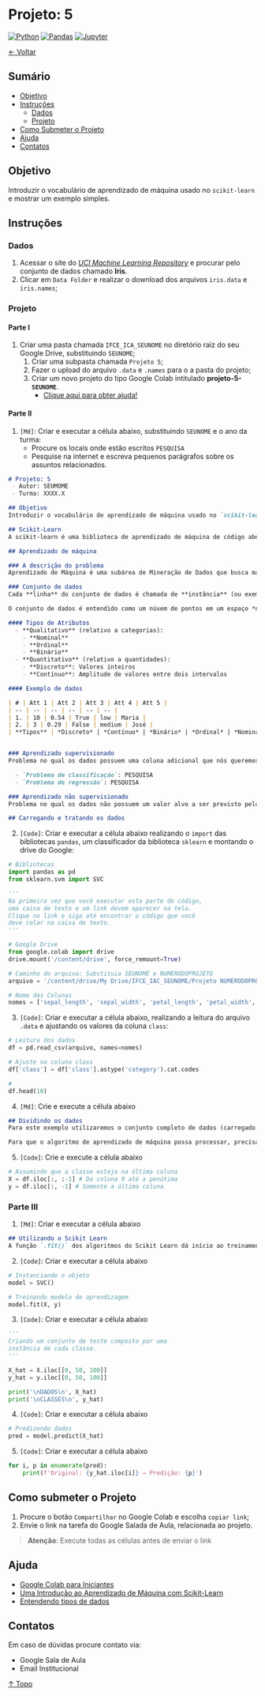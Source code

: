 # Projeto: 5

[![Python](https://img.shields.io/badge/-python-gray?logo=python)](https://www.python.org/)
[![Pandas](https://img.shields.io/badge/-pandas-gray?logo=pandas)](https://pandas.pydata.org/)
[![Jupyter](https://img.shields.io/badge/-jupyter-gray?logo=jupyter)](https://jupyter.org/)

[← Voltar](../README.md)

## Sumário

- [Objetivo](#objetivo)
- [Instruções](#instruções)
  - [Dados](#dados)
  - [Projeto](#projeto)
- [Como Submeter o Projeto](#como-submeter-o-projeto)
- [Ajuda](#ajuda)
- [Contatos](#contatos)

## Objetivo
Introduzir o vocabulário de aprendizado de máquina usado no `scikit-learn` e mostrar um exemplo simples.

## Instruções

### Dados

1. Acessar o site do [*UCI Machine Learning Repository*](https://archive.ics.uci.edu/ml/datasets.php) e procurar pelo conjunto de dados chamado **Iris**.
2. Clicar em `Data Folder` e realizar o download dos arquivos `iris.data` e `iris.names`;

### Projeto

#### Parte I

1. Criar uma pasta chamada `IFCE_ICA_SEUNOME` no diretório raiz do seu Google Drive, substituindo `SEUNOME`;
    1. Criar uma subpasta chamada `Projeto 5`;
    2. Fazer o upload do arquivo `.data` e `.names` para o a pasta do projeto;
    3. Criar um novo projeto do tipo Google Colab intitulado **projeto-5-`SEUNOME`**. 
       - [Clique aqui para obter ajuda!](#ajuda)


#### Parte II

1. `[Md]`: Criar e executar a célula abaixo, substituindo `SEUNOME` e o ano da turma:
   - Procure os locais onde estão escritos `PESQUISA`
   - Pesquise na internet e escreva pequenos parágrafos sobre os assuntos relacionados.

```md
# Projeto: 5
 - Autor: SEUMOME
 - Turma: XXXX.X

## Objetivo
Introduzir o vocabulário de aprendizado de máquina usado no `scikit-learn` e mostrar um exemplo simples.

## Scikit-Learn
A scikit-learn é uma biblioteca de aprendizado de máquina de código aberto para a linguagem de programação Python.

## Aprendizado de máquina

### A descrição do problema
Aprendizado de Máquina é uma subárea de Mineração de Dados que busca maneiras de conferir às máquinas a  habilidade de aprender a partir de conjuntos de dados sem que estas sejam explicitamente programadas para tal tarefa. A máquina, então, deve ser capaz de extrair e generalizar informações de dados, e, posteriormente, usar estas informações para compreender dados nunca observados.

### Conjunto de dados
Cada **linha** do conjunto de dados é chamada de **instância** (ou exemplo, observação), e cada **coluna** é chamada de **atributo** (ou característica).

O conjunto de dados é entendido como um núvem de pontos em um espaço *n*-dimensional, onde *n* é o número de colunas dos dados.

#### Tipos de Atributos
  - **Qualitativo** (relativo a categorias): 
    - **Nominal**
    - **Ordinal**
    - **Binário**
  - **Quantitativo** (relativo a quantidades):
    - **Discreto**: Valores inteiros
    - **Contínuo**: Amplitude de valores entre dois intervalos

#### Exemplo de dados

| # | Att 1 | Att 2 | Att 3 | Att 4 | Att 5 |
| -- | -- | -- | -- | -- | -- |
| 1. | 10 | 0.54 | True | low | Maria |
| 2. | 3 | 0.29 | False | medium | José |
| **Tipos** | *Discreto* | *Contínuo* | *Binário* | *Ordinal* | *Nominal* |


### Aprendizado supervisionado
Problema no qual os dados possuem uma coluna adicional que nós queremos prever. Este tipo de problema se subdivide em:

  - `Problema de classificação`: PESQUISA
  - `Problema de regressão`: PESQUISA

### Aprendizado não supervisionado
Problema no qual os dados não possuem um valor alvo a ser previsto pelos algoritmos de aprendizagem. O objetivo aqui é descobrir similaridades entre os grupos de instâncias.

## Carregando e tratando os dados
```

2. `[Code]`: Criar e executar a célula abaixo realizando o `import` das bibliotecas `pandas`, um classificador da biblioteca `sklearn` e montando o drive do Google:

```py
# Bibliotecas
import pandas as pd
from sklearn.svm import SVC

''' 
Na primeira vez que você executar esta parte do código, 
uma caixa de texto e um link devem aparecer na tela. 
Clique no link e siga até encontrar o código que você 
deve colar na caixa de texto. 
'''

# Google Drive
from google.colab import drive
drive.mount('/content/drive', force_remount=True)

# Caminho do arquivo: Substituia SEUNOME e NUMERODOPROJETO
arquivo = '/content/drive/My Drive/IFCE_IAC_SEUNOME/Projeto NUMERODOPROJETO/iris.data'

# Nome das Colunas
nomes = ['sepal_length', 'sepal_width', 'petal_length', 'petal_width', 'class']
```

3. `[Code]`: Criar e executar a célula abaixo, realizando a leitura do arquivo `.data` e ajustando os valores da coluna `class`:

```py
# Leitura dos dados
df = pd.read_csv(arquivo, names=nomes)

# Ajuste na coluna class
df['class'] = df['class'].astype('category').cat.codes

#
df.head(10)
```

4. `[Md]`: Crie e execute a célula abaixo

```md
## Dividindo os dados
Para este exemplo utilizaremos o conjunto completo de dados (carregado na variável `df`) para **treinar** o algoritmo, mas esta não é uma prática que nos trará bons resultados estatísticos.

Para que o algoritmo de aprendizado de máquina possa processar, precisamos apenas dividir os dados em **atributos** (chamamos de `X`) e **classe** (chamamos de `y`).
```

5. `[Code]`: Crie e execute a célula abaixo

```py
# Assumindo que a classe esteja na última coluna
X = df.iloc[:, :-1] # Da coluna 0 até a penútima
y = df.iloc[:, -1] # Somente a última coluna
```

### Parte III

1. `[Md]`: Criar e executar a célula abaixo

```md
## Utilizando o Scikit Learn
A função `.fit()` dos algoritmos do Scikit Learn dá início ao treinamento do algoritmo. A função `.predict()` realiza a predição com base no que foi treinado.
```

2. `[Code]`: Criar e executar a célula abaixo

```py
# Instanciando o objeto
model = SVC()

# Treinando modelo de aprendizagem
model.fit(X, y)
```

3. `[Code]`: Criar e executar a célula abaixo

```py
''' 
Criando um conjunto de teste composto por uma 
instância de cada classe.
'''

X_hat = X.iloc[[0, 50, 100]]
y_hat = y.iloc[[0, 50, 100]]

print('\nDADOS\n', X_hat)
print('\nCLASSES\n', y_hat)
```

4. `[Code]`: Criar e executar a célula abaixo

```py
# Predizendo dados
pred = model.predict(X_hat)
```

5. `[Code]`: Criar e executar a célula abaixo

```py
for i, p in enumerate(pred):
    print(f'Original: {y_hat.iloc[i]} → Predição: {p}')
```

## Como submeter o Projeto
1. Procure o botão `Compartilhar` no Google Colab e escolha `copiar link`;
2. Envie o link na tarefa do Google Salada de Aula, relacionada ao projeto.

 > **Atenção**: Execute todas as células antes de enviar o link

## Ajuda

 - [Google Colab para Iniciantes](https://medium.com/machina-sapiens/)
 - [Uma Introdução ao Aprendizado de Máquina com Scikit-Learn](https://scikit-learn.org/stable/tutorial/basic/tutorial.html)
 - [Entendendo tipos de dados](https://www.geeksforgeeks.org/understanding-data-attribute-types-qualitative-and-quantitative/)

## Contatos
Em caso de dúvidas procure contato via:
 - Google Sala de Aula
 - Email Institucional

[↑ Topo](#projeto-5)